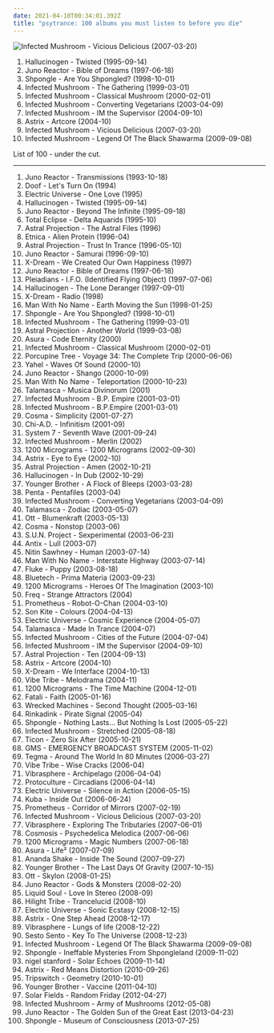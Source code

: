 ```yaml
---
date: 2021-04-10T00:34:01.392Z
title: "psytrance: 100 albums you must listen to before you die"
---
```

![Infected Mushroom - Vicious Delicious (2007-03-20)](http://coverartarchive.org/release/ded7ac3b-4a17-36a2-8fc5-4a878d229f35/1353184902-500.jpg "Infected Mushroom - Vicious Delicious (2007-03-20)")
<ol class="albums">
<li data-cover="http://coverartarchive.org/release/2e84f173-3c96-3fc0-8565-bfb85d8724a3/10752369965-500.jpg" data-tags="psytrance" role="button">Hallucinogen - Twisted (1995-09-14)</li>
<li data-cover="http://coverartarchive.org/release/59c9a570-4d4b-414e-90c1-f1f8c59fc21e/4225986565-500.jpg" data-tags="trance, psytrance, goa trance" role="button">Juno Reactor - Bible of Dreams (1997-06-18)</li>
<li data-cover="http://coverartarchive.org/release/5cfd4082-fb5e-4629-b734-4d2a7b62542c/2572934147-500.jpg" data-tags="psychedelic" role="button">Shpongle - Are You Shpongled? (1998-10-01)</li>
<li data-cover="http://coverartarchive.org/release/9e0c0528-df5e-3aac-97b1-0318a9fb23f2/3183924982-500.jpg" data-tags="psytrance, goa, electronic" role="button">Infected Mushroom - The Gathering (1999-03-01)</li>
<li data-cover="http://coverartarchive.org/release/16c9e950-dadb-4d50-a1ad-54c630b243e3/7594550991-500.jpg" data-tags="psytrance" role="button">Infected Mushroom - Classical Mushroom (2000-02-01)</li>
<li data-cover="https://img.discogs.com/G_lQGAvP2uMhUYgKP2sny3aAodE=/fit-in/600x596/filters:strip_icc():format(jpeg):mode_rgb():quality(90)/discogs-images/R-1019236-1464300306-9378.jpeg.jpg" data-tags="electronic, psytrance" role="button">Infected Mushroom - Converting Vegetarians (2003-04-09)</li>
<li data-cover="http://coverartarchive.org/release/e5fe454e-6a3c-3b82-b3af-99f638fb4e3c/11150293974-500.jpg" data-tags="trance, psytrance, electronic" role="button">Infected Mushroom - IM the Supervisor (2004-09-10)</li>
<li data-cover="http://coverartarchive.org/release/5c054155-b21f-4831-9acd-dd40029b53d7/4702925224-500.jpg" data-tags="psytrance" role="button">Astrix - Artcore (2004-10)</li>
<li data-cover="http://coverartarchive.org/release/ded7ac3b-4a17-36a2-8fc5-4a878d229f35/1353184902-500.jpg" data-tags="psytrance, electronic" role="button">Infected Mushroom - Vicious Delicious (2007-03-20)</li>
<li data-cover="http://coverartarchive.org/release/7e734f4f-3215-3153-8fa7-376cf8a8172e/8562147990-500.jpg" data-tags="electronic, psytrance, psychedelic" role="button">Infected Mushroom - Legend Of The Black Shawarma (2009-09-08)</li>
</ol>
List of 100 - under the cut.
<!-- more -->

_________________

<ol class="albums">
<li data-cover="http://coverartarchive.org/release/9c3f584f-dd01-445c-9fac-bbaf7a5abbba/24562001336-500.jpg" data-tags="trance, goa trance" role="button">
Juno Reactor - Transmissions (1993-10-18)
</li>
<li data-cover="https://img.discogs.com/jZubdfZ3HKq3YgBl6bzLPhgmwbg=/fit-in/600x599/filters:strip_icc():format(jpeg):mode_rgb():quality(90)/discogs-images/R-57749-1156885151.jpeg.jpg" data-tags="goa" role="button">
Doof - Let's Turn On (1994)
</li>
<li data-cover="http://coverartarchive.org/release/47cfdc0a-4ca7-4551-9ec1-04af9ced5df8/18409677760-500.jpg" data-tags="psytrance" role="button">
Electric Universe - One Love (1995)
</li>
<li data-cover="http://coverartarchive.org/release/2e84f173-3c96-3fc0-8565-bfb85d8724a3/10752369965-500.jpg" data-tags="psytrance" role="button">
Hallucinogen - Twisted (1995-09-14)
</li>
<li data-cover="http://coverartarchive.org/release/9d869542-507d-3a9f-810e-2ff84af0891e/10744313145-500.jpg" data-tags="goa, psytrance, trance" role="button">
Juno Reactor - Beyond The Infinite (1995-09-18)
</li>
<li data-cover="http://coverartarchive.org/release/09605364-828b-4664-b142-c7aaf75aa82b/5512445694-500.jpg" data-tags="psytrance" role="button">
Total Eclipse - Delta Aquarids (1995-10)
</li>
<li data-cover="http://coverartarchive.org/release/cad07201-a676-35b5-b932-f7cba5b37f2c/9406374143-500.jpg" data-tags="goa" role="button">
Astral Projection - The Astral Files (1996)
</li>
<li data-cover="https://img.discogs.com/oGVMx4EOsAPTD9qTqABwK7Cf2JI=/fit-in/600x528/filters:strip_icc():format(jpeg):mode_rgb():quality(90)/discogs-images/R-71559-1106384654.jpg.jpg" data-tags="psytrance, goa" role="button">
Etnica - Alien Protein (1996-04)
</li>
<li data-cover="http://coverartarchive.org/release/724f81e5-6913-30d3-b979-0b9c87142d23/17511200093-500.jpg" data-tags="psytrance, goa" role="button">
Astral Projection - Trust In Trance (1996-05-10)
</li>
<li data-cover="http://coverartarchive.org/release/56eb8802-212e-4e9f-8420-6425a1288231/28425289758-500.jpg" data-tags="psytrance" role="button">
Juno Reactor - Samurai (1996-09-10)
</li>
<li data-cover="https://img.discogs.com/V2BepaU2FrxTsWJqgT-k5mJz06Q=/fit-in/600x600/filters:strip_icc():format(jpeg):mode_rgb():quality(90)/discogs-images/R-67757-1351163744-8943.jpeg.jpg" data-tags="psychedelic, psychedelic trance, psytrance" role="button">
X-Dream - We Created Our Own Happiness (1997)
</li>
<li data-cover="http://coverartarchive.org/release/59c9a570-4d4b-414e-90c1-f1f8c59fc21e/4225986565-500.jpg" data-tags="trance, psytrance, goa trance" role="button">
Juno Reactor - Bible of Dreams (1997-06-18)
</li>
<li data-cover="http://coverartarchive.org/release/5b2b08ad-acf9-4e59-8947-6cdfbc987296/7749414669-500.jpg" data-tags="goa, psytrance, goa trance, goa classic" role="button">
Pleiadians - I.F.O. (Identified Flying Object) (1997-07-06)
</li>
<li data-cover="http://coverartarchive.org/release/b38e3c1e-5f3d-48de-b998-1c2f3bde6ac7/10313867260-500.jpg" data-tags="psytrance, goa" role="button">
Hallucinogen - The Lone Deranger (1997-09-01)
</li>
<li data-cover="http://coverartarchive.org/release/230b0a29-1c53-3e85-bd07-b0a014b858c9/18421760662-500.jpg" data-tags="psytrance" role="button">
X-Dream - Radio (1998)
</li>
<li data-cover="https://img.discogs.com/FNOPwIwmILuJF9-HdSOKWjaV5HE=/fit-in/600x596/filters:strip_icc():format(jpeg):mode_rgb():quality(90)/discogs-images/R-86422-1202727245.jpeg.jpg" data-tags="goa, psytrance, miley cyrus, kim kardashian, pamela anderson, anna nicole smith, carmen electra, alex grey, ariana grande, iggy azalea, inna, favoritalbum, victoria silvstedt, faves in trance, jade laroche, jenny mccarthy, briana banks, aspen rose, ashley lane, anny aurora, noemie bilas" role="button">
Man With No Name - Earth Moving the Sun (1998-01-25)
</li>
<li data-cover="http://coverartarchive.org/release/5cfd4082-fb5e-4629-b734-4d2a7b62542c/2572934147-500.jpg" data-tags="psychedelic" role="button">
Shpongle - Are You Shpongled? (1998-10-01)
</li>
<li data-cover="http://coverartarchive.org/release/9e0c0528-df5e-3aac-97b1-0318a9fb23f2/3183924982-500.jpg" data-tags="psytrance, goa, electronic" role="button">
Infected Mushroom - The Gathering (1999-03-01)
</li>
<li data-cover="https://via.placeholder.com/450" data-tags="goa trance, goa, psytrance" role="button">
Astral Projection - Another World (1999-03-08)
</li>
<li data-cover="http://coverartarchive.org/release/931a2b12-037e-4dfc-8ced-017c4ec7837e/20650664259-500.jpg" data-tags="ambient, psychill" role="button">
Asura - Code Eternity (2000)
</li>
<li data-cover="http://coverartarchive.org/release/16c9e950-dadb-4d50-a1ad-54c630b243e3/7594550991-500.jpg" data-tags="psytrance" role="button">
Infected Mushroom - Classical Mushroom (2000-02-01)
</li>
<li data-cover="https://img.discogs.com/o-VuGtQLwGU1wSkBcNilwsdTz5w=/fit-in/600x598/filters:strip_icc():format(jpeg):mode_rgb():quality(90)/discogs-images/R-6834426-1427614329-9558.jpeg.jpg" data-tags="progressive rock" role="button">
Porcupine Tree - Voyage 34: The Complete Trip (2000-06-06)
</li>
<li data-cover="http://coverartarchive.org/release/cf40b167-5991-4a1d-8dc9-ad7a28dff10d/1242609371-500.jpg" data-tags="psytrance" role="button">
Yahel - Waves Of Sound (2000-10)
</li>
<li data-cover="http://coverartarchive.org/release/238adee4-f390-32ec-922c-5a46caee589b/5378433829-500.jpg" data-tags="trance, psytrance, electronic" role="button">
Juno Reactor - Shango (2000-10-09)
</li>
<li data-cover="http://coverartarchive.org/release/44b52887-ce26-430f-8413-ebf25da385b2/16662731622-500.jpg" data-tags="psytrance, goa" role="button">
Man With No Name - Teleportation (2000-10-23)
</li>
<li data-cover="http://coverartarchive.org/release/78ab4558-614d-4ad3-9b4d-7ff369497f57/1467900993-500.jpg" data-tags="psychedelic, psytrance, trance" role="button">
Talamasca - Musica Divinorum (2001)
</li>
<li data-cover="http://coverartarchive.org/release/fb27e386-d568-4d46-a38b-ffa3ddac13c1/8890719356-500.jpg" data-tags="psytrance" role="button">
Infected Mushroom - B.P. Empire (2001-03-01)
</li>
<li data-cover="http://coverartarchive.org/release/1d71b97e-c836-3610-be49-867910cc880e/10665722192-500.jpg" data-tags="electronic" role="button">
Infected Mushroom - B.P.Empire (2001-03-01)
</li>
<li data-cover="http://coverartarchive.org/release/090f7e87-5a12-4bb7-8a8e-9eb7a49a8671/10527125003-500.jpg" data-tags="psytrance" role="button">
Cosma - Simplicity (2001-07-27)
</li>
<li data-cover="http://coverartarchive.org/release/52b6f95a-5442-48f8-bebc-21003640aa5a/3063735786-500.jpg" data-tags="goa, psytrance" role="button">
Chi-A.D. - Infinitism (2001-09)
</li>
<li data-cover="https://img.discogs.com/bfCzAZbrtaUz-xHvD3LVE2q_q4U=/fit-in/600x600/filters:strip_icc():format(jpeg):mode_rgb():quality(90)/discogs-images/R-35896-1278899059.jpeg.jpg" data-tags="trance, electronic, ambient" role="button">
System 7 - Seventh Wave (2001-09-24)
</li>
<li data-cover="http://coverartarchive.org/release/b556f511-1a7d-4c7c-a14d-13fda250dfcf/3420882655-500.jpg" data-tags="electronic" role="button">
Infected Mushroom - Merlin (2002)
</li>
<li data-cover="http://coverartarchive.org/release/a52771a9-ddca-4416-94c7-009aa8900b94/5225138071-500.jpg" data-tags="psychedelic trance" role="button">
1200 Micrograms - 1200 Micrograms (2002-09-30)
</li>
<li data-cover="https://img.discogs.com/AZgL_7XxWzLrtnvrIpxoQFn4-Qo=/fit-in/595x600/filters:strip_icc():format(jpeg):mode_rgb():quality(90)/discogs-images/R-66007-1425201434-7457.jpeg.jpg" data-tags="psytrance" role="button">
Astrix - Eye to Eye (2002-10)
</li>
<li data-cover="https://img.discogs.com/QyhC4kaEv0y_9S2lxW-z82QL0HM=/fit-in/600x530/filters:strip_icc():format(jpeg):mode_rgb():quality(90)/discogs-images/R-60168-1113697176.jpg.jpg" data-tags="psytrance" role="button">
Astral Projection - Amen (2002-10-21)
</li>
<li data-cover="http://coverartarchive.org/release/401f1131-8509-4c25-bbfe-a7cff4b0705e/10313386444-500.jpg" data-tags="psydub, dub" role="button">
Hallucinogen - In Dub (2002-10-29)
</li>
<li data-cover="http://coverartarchive.org/release/7b934e84-7898-4250-9ee2-c9bed1b4d2a5/11194847884-500.jpg" data-tags="psytrance, psychill, electronic, ambient" role="button">
Younger Brother - A Flock of Bleeps (2003-03-28)
</li>
<li data-cover="http://coverartarchive.org/release/f208c810-60a4-42cb-a005-6d5f74f11baf/21920865717-500.jpg" data-tags="psytrance" role="button">
Penta - Pentafiles (2003-04)
</li>
<li data-cover="https://img.discogs.com/G_lQGAvP2uMhUYgKP2sny3aAodE=/fit-in/600x596/filters:strip_icc():format(jpeg):mode_rgb():quality(90)/discogs-images/R-1019236-1464300306-9378.jpeg.jpg" data-tags="electronic, psytrance" role="button">
Infected Mushroom - Converting Vegetarians (2003-04-09)
</li>
<li data-cover="http://coverartarchive.org/release/a39f9236-08d4-40ea-bbdc-b947b9fa531d/1467910693-500.jpg" data-tags="psytrance" role="button">
Talamasca - Zodiac (2003-05-07)
</li>
<li data-cover="http://coverartarchive.org/release/99e39642-cae5-4061-9800-751108bc650b/6477557415-500.jpg" data-tags="dub, ambient" role="button">
Ott - Blumenkraft (2003-05-13)
</li>
<li data-cover="http://coverartarchive.org/release/47015de4-4f7f-4148-bd2a-df3709e2e2ee/19415084984-500.jpg" data-tags="psytrance, goa" role="button">
Cosma - Nonstop (2003-06)
</li>
<li data-cover="https://img.discogs.com/JbewW2kimeysuWOjUTyO_RV0mCg=/fit-in/559x500/filters:strip_icc():format(jpeg):mode_rgb():quality(90)/discogs-images/R-143222-1119822547.jpg.jpg" data-tags="psytrance" role="button">
S.U.N. Project - Sexperimental (2003-06-23)
</li>
<li data-cover="http://coverartarchive.org/release/c9f51bb0-35d5-4083-9e8c-9693d3a767d6/3177530186-500.jpg" data-tags="progressive trance, psytrance" role="button">
Antix - Lull (2003-07)
</li>
<li data-cover="http://coverartarchive.org/release/bead97cb-137a-47cb-bcb5-09f5fe28b841/8126285718-500.jpg" data-tags="chillout" role="button">
Nitin Sawhney - Human (2003-07-14)
</li>
<li data-cover="http://coverartarchive.org/release/54cd8ac4-5e7b-4a13-97e0-958c64ec4a5f/4389842044-500.jpg" data-tags="psytrance" role="button">
Man With No Name - Interstate Highway (2003-07-14)
</li>
<li data-cover="http://coverartarchive.org/release/a80b68e3-227b-4536-9b25-9c0aa51c1359/6493811465-500.jpg" data-tags="electronic" role="button">
Fluke - Puppy (2003-08-18)
</li>
<li data-cover="http://coverartarchive.org/release/961a2b5d-64a9-43d8-83ea-da28a93c039a/999164021-500.jpg" data-tags="ambient, chillout, psybient" role="button">
Bluetech - Prima Materia (2003-09-23)
</li>
<li data-cover="http://coverartarchive.org/release/60a13ddd-9ea6-4426-b927-cb0e940450d7/5225689875-500.jpg" data-tags="goa" role="button">
1200 Micrograms - Heroes Of The Imagination (2003-10)
</li>
<li data-cover="http://coverartarchive.org/release/8d97ccb3-6c8a-4bd6-a57d-d4cd9f4ef308/7749377592-500.jpg" data-tags="psychedelic, progressive trance, psytrance" role="button">
Freq - Strange Attractors (2004)
</li>
<li data-cover="http://coverartarchive.org/release/18e8a508-9a6b-4bee-a2f3-1945a42e1179/10313172783-500.jpg" data-tags="psytrance" role="button">
Prometheus - Robot-O-Chan (2004-03-10)
</li>
<li data-cover="http://coverartarchive.org/release/2cfab282-600a-48a9-b947-b72a82f6b710/8843906324-500.jpg" data-tags="psytrance" role="button">
Son Kite - Colours (2004-04-13)
</li>
<li data-cover="http://coverartarchive.org/release/831a4414-3c51-4cb0-86b3-562370f6518d/18403022867-500.jpg" data-tags="psytrance" role="button">
Electric Universe - Cosmic Experience (2004-05-07)
</li>
<li data-cover="http://coverartarchive.org/release/bfc2d4f1-9464-494b-8a3e-34fc74937674/1462972710-500.jpg" data-tags="psytrance" role="button">
Talamasca - Made In Trance (2004-07)
</li>
<li data-cover="http://coverartarchive.org/release/9111bc76-628a-43fd-a109-a337ce27ed5b/6006993529-500.jpg" data-tags="electronic" role="button">
Infected Mushroom - Cities of the Future (2004-07-04)
</li>
<li data-cover="http://coverartarchive.org/release/e5fe454e-6a3c-3b82-b3af-99f638fb4e3c/11150293974-500.jpg" data-tags="trance, psytrance, electronic" role="button">
Infected Mushroom - IM the Supervisor (2004-09-10)
</li>
<li data-cover="http://coverartarchive.org/release/800068ff-75a1-3fdc-963a-62d388f26bbf/21220422801-500.jpg" data-tags="trance, goa" role="button">
Astral Projection - Ten (2004-09-13)
</li>
<li data-cover="http://coverartarchive.org/release/5c054155-b21f-4831-9acd-dd40029b53d7/4702925224-500.jpg" data-tags="psytrance" role="button">
Astrix - Artcore (2004-10)
</li>
<li data-cover="https://img.discogs.com/GKFBGEhNl_l58ijth25SqNQWp2o=/fit-in/512x512/filters:strip_icc():format(jpeg):mode_rgb():quality(90)/discogs-images/R-351002-1147017236.jpeg.jpg" data-tags="psychedelic trance, psytrance" role="button">
X-Dream - We Interface (2004-10-13)
</li>
<li data-cover="http://coverartarchive.org/release/0ba54bf7-4890-452e-ae0f-290d2f4cd39e/2392119510-500.jpg" data-tags="psytrance" role="button">
Vibe Tribe - Melodrama (2004-11)
</li>
<li data-cover="http://coverartarchive.org/release/3ea37f9b-0bf9-48ee-ac94-99a978063130/5225754560-500.jpg" data-tags="psychedelic trance, psytrance, psy trance" role="button">
1200 Micrograms - The Time Machine (2004-12-01)
</li>
<li data-cover="https://img.discogs.com/asva7VJ138kLrHMWw-KW7gCQJag=/fit-in/512x512/filters:strip_icc():format(jpeg):mode_rgb():quality(90)/discogs-images/R-391825-1107213628.jpg.jpg" data-tags="psytrance" role="button">
Fatali - Faith (2005-01-16)
</li>
<li data-cover="https://img.discogs.com/096GTWW9OnxQnwwQPAWus9S-brU=/fit-in/400x350/filters:strip_icc():format(jpeg):mode_rgb():quality(90)/discogs-images/R-428065-1112369689.jpg.jpg" data-tags="psytrance" role="button">
Wrecked Machines - Second Thought (2005-03-16)
</li>
<li data-cover="https://img.discogs.com/n78aruqghHzFQNvqguOS4bQzZ3g=/fit-in/498x500/filters:strip_icc():format(jpeg):mode_rgb():quality(90)/discogs-images/R-448353-1126258120.jpeg.jpg" data-tags="psytrance" role="button">
Rinkadink - Pirate Signal (2005-04)
</li>
<li data-cover="http://coverartarchive.org/release/1f333f1e-e33d-4271-bb7a-9f0dcf7c4988/3697544961-500.jpg" data-tags="psychedelic" role="button">
Shpongle - Nothing Lasts... But Nothing Is Lost (2005-05-22)
</li>
<li data-cover="http://coverartarchive.org/release/54032dc4-f2e3-4af1-989b-277bdba77c75/12985112771-500.jpg" data-tags="electronic, psytrance" role="button">
Infected Mushroom - Stretched (2005-08-18)
</li>
<li data-cover="http://coverartarchive.org/release/7fc778f1-b307-48cf-bd1b-65a07a4086b6/3178738142-500.jpg" data-tags="psytrance" role="button">
Ticon - Zero Six After (2005-10-21)
</li>
<li data-cover="http://coverartarchive.org/release/05998956-a7bf-475c-8c1a-20bfa987366e/8312618887-500.jpg" data-tags="trance, electronic, psytrance" role="button">
GMS - EMERGENCY BROADCAST SYSTEM (2005-11-02)
</li>
<li data-cover="https://img.discogs.com/w_5ut7SoHHKRr4QUicKi8Wahj9w=/fit-in/600x594/filters:strip_icc():format(jpeg):mode_rgb():quality(90)/discogs-images/R-653829-1486872637-9616.jpeg.jpg" data-tags="psytrance" role="button">
Tegma - Around The World In 80 Minutes (2006-03-27)
</li>
<li data-cover="http://coverartarchive.org/release/4dac64cb-04b8-49d7-809d-485bffe52aa8/12494210599-500.jpg" data-tags="psytrance" role="button">
Vibe Tribe - Wise Cracks (2006-04)
</li>
<li data-cover="http://coverartarchive.org/release/1d33a971-8f34-4498-953b-26ae85c4cdd6/10894951825-500.jpg" data-tags="psytrance" role="button">
Vibrasphere - Archipelago (2006-04-04)
</li>
<li data-cover="https://img.discogs.com/8aUSkmqWfyN9ijt4HnhArWqrbAA=/fit-in/600x600/filters:strip_icc():format(jpeg):mode_rgb():quality(90)/discogs-images/R-662226-1154876528.jpeg.jpg" data-tags="progressive trance, psychedelic trance, psytrance" role="button">
Protoculture - Circadians (2006-04-14)
</li>
<li data-cover="https://img.discogs.com/IqUq410Kkq5-tUlAvDZjoTRi4Hs=/fit-in/512x512/filters:strip_icc():format(jpeg):mode_rgb():quality(90)/discogs-images/R-694848-1148642823.jpeg.jpg" data-tags="psytrance" role="button">
Electric Universe - Silence in Action (2006-05-15)
</li>
<li data-cover="http://coverartarchive.org/release/552aedd6-05e7-46a4-bdac-ebf06be94d06/2698016881-500.jpg" data-tags="chillout, downtempo, ambient, psychill" role="button">
Kuba - Inside Out (2006-06-24)
</li>
<li data-cover="https://via.placeholder.com/450" data-tags="new age, psytrance, milla jovovich, kim kardashian, jenna jameson, sharon stone, sarenna lee, sabrina sabrok, minka, nina agdal, wendy whoppers, claire castel, ava addams, aletta ocean, tabatha cash, julia channel, louise jenson" role="button">
Prometheus - Corridor of Mirrors (2007-02-19)
</li>
<li data-cover="http://coverartarchive.org/release/ded7ac3b-4a17-36a2-8fc5-4a878d229f35/1353184902-500.jpg" data-tags="psytrance, electronic" role="button">
Infected Mushroom - Vicious Delicious (2007-03-20)
</li>
<li data-cover="http://coverartarchive.org/release/f87f3b49-d278-45f6-866a-7135dd474889/3076669072-500.jpg" data-tags="psytrance, progressive trance" role="button">
Vibrasphere - Exploring The Tributaries (2007-06-01)
</li>
<li data-cover="https://img.discogs.com/VOZ6zxa4lh-uFiGh8uXe7PbII-U=/fit-in/450x450/filters:strip_icc():format(jpeg):mode_rgb():quality(90)/discogs-images/R-1256040-1243268798.jpeg.jpg" data-tags="trance, electronica, goa, psytrance, kim kardashian, pamela anderson, anna nicole smith, carmen electra, victoria silvstedt, jade laroche, jenny mccarthy" role="button">
Cosmosis - Psychedelica Melodica (2007-06-06)
</li>
<li data-cover="https://via.placeholder.com/450" data-tags="psytrance" role="button">
1200 Micrograms - Magic Numbers (2007-06-18)
</li>
<li data-cover="http://coverartarchive.org/release/27d0e3c6-fa11-4a87-afad-980ec639c515/4028427397-500.jpg" data-tags="ambient, psychill" role="button">
Asura - Life² (2007-07-09)
</li>
<li data-cover="http://coverartarchive.org/release/2a6f86f2-65cf-4850-9dfe-fe493e63cc12/12494213750-500.jpg" data-tags="trance, electronic, psytrance, full-on" role="button">
Ananda Shake - Inside The Sound (2007-09-27)
</li>
<li data-cover="http://coverartarchive.org/release/913fd1ba-4f98-47b9-8e58-a495066f94c2/10298509218-500.jpg" data-tags="psychedelic, chillout" role="button">
Younger Brother - The Last Days Of Gravity (2007-10-15)
</li>
<li data-cover="http://coverartarchive.org/release/b7bfc318-2b99-40f0-9052-58fc57c2417e/10298830949-500.jpg" data-tags="dub" role="button">
Ott - Skylon (2008-01-25)
</li>
<li data-cover="http://coverartarchive.org/release/a404d2d9-fe3e-41c7-8488-28fe6159871c/8558459453-500.jpg" data-tags="trance, psychedelic, goa" role="button">
Juno Reactor - Gods & Monsters (2008-02-20)
</li>
<li data-cover="https://img.discogs.com/KQXu3iAWgTzxqH6FGbNb99BiVNw=/fit-in/600x538/filters:strip_icc():format(jpeg):mode_rgb():quality(90)/discogs-images/R-1474903-1222446900.jpeg.jpg" data-tags="trance, progressive, psytrance" role="button">
Liquid Soul - Love In Stereo (2008-09)
</li>
<li data-cover="http://coverartarchive.org/release/6184e68d-0887-475c-8ad0-9e161e3aee78/1762259519-500.jpg" data-tags="psytrance, natural trance, collective sonance, acoustic trance, hilight tribe, free palestine, trancelucid" role="button">
Hilight Tribe - Trancelucid (2008-10)
</li>
<li data-cover="https://img.discogs.com/a4ZeztJizDv4jZA1U08Hd6z1-jw=/fit-in/600x586/filters:strip_icc():format(jpeg):mode_rgb():quality(90)/discogs-images/R-1573457-1536839814-1308.jpeg.jpg" data-tags="psytrance" role="button">
Electric Universe - Sonic Ecstasy (2008-12-15)
</li>
<li data-cover="http://coverartarchive.org/release/e71e2e3e-64a5-4492-bb6d-acaa4c5ceae1/4377083608-500.jpg" data-tags="psytrance" role="button">
Astrix - One Step Ahead (2008-12-17)
</li>
<li data-cover="http://coverartarchive.org/release/852303fd-7651-451c-96f8-5193122b8490/10899999862-500.jpg" data-tags="chillout, psychedelic, psychill" role="button">
Vibrasphere - Lungs of life (2008-12-22)
</li>
<li data-cover="http://coverartarchive.org/release/a443b45f-f7c9-4812-9287-926b8397cc09/3048051708-500.jpg" data-tags="psytrance" role="button">
Sesto Sento - Key To The Universe (2008-12-23)
</li>
<li data-cover="http://coverartarchive.org/release/7e734f4f-3215-3153-8fa7-376cf8a8172e/8562147990-500.jpg" data-tags="electronic, psytrance, psychedelic" role="button">
Infected Mushroom - Legend Of The Black Shawarma (2009-09-08)
</li>
<li data-cover="http://coverartarchive.org/release/a4eb1981-c7e0-4d14-8df8-94e3839e99e7/7590090650-500.jpg" data-tags="ambient, psychedelic" role="button">
Shpongle - Ineffable Mysteries From Shpongleland (2009-11-02)
</li>
<li data-cover="http://coverartarchive.org/release/a4709966-f695-4347-bd15-da2271295c67/12901779953-500.jpg" data-tags="electronic" role="button">
nigel stanford - Solar Echoes (2009-11-14)
</li>
<li data-cover="http://coverartarchive.org/release/08c1d600-38a5-4182-9047-028d7e4afd7d/9168788552-500.jpg" data-tags="psytrance" role="button">
Astrix - Red Means Distortion (2010-09-26)
</li>
<li data-cover="https://img.discogs.com/BctcH_LLJeQl8tDokF4XkPf1taQ=/fit-in/600x545/filters:strip_icc():format(jpeg):mode_rgb():quality(90)/discogs-images/R-2474220-1534966169-9301.jpeg.jpg" data-tags="chillout, ambient" role="button">
Tripswitch - Geometry (2010-10-01)
</li>
<li data-cover="https://img.discogs.com/hexltCz9MB6mgA_9NK30G6YvZ5k=/fit-in/300x300/filters:strip_icc():format(jpeg):mode_rgb():quality(90)/discogs-images/R-2823730-1302659352.jpeg.jpg" data-tags="progressive rock, psychedelic rock" role="button">
Younger Brother - Vaccine (2011-04-10)
</li>
<li data-cover="http://coverartarchive.org/release/c91bb2c6-7bbc-4348-9d28-c7c669f497e2/1840192949-500.jpg" data-tags="electronic, chillout, ambient, psy trance" role="button">
Solar Fields - Random Friday (2012-04-27)
</li>
<li data-cover="http://coverartarchive.org/release/24187665-87de-40eb-82db-ad38b6ca1566/1078624918-500.jpg" data-tags="electronic, dubstep, electro" role="button">
Infected Mushroom - Army of Mushrooms (2012-05-08)
</li>
<li data-cover="http://coverartarchive.org/release/c5698ae7-f643-435a-b4a8-08a8f31a8bf3/8558532029-500.jpg" data-tags="psytrance, tribal" role="button">
Juno Reactor - The Golden Sun of the Great East (2013-04-23)
</li>
<li data-cover="http://coverartarchive.org/release/b316d6fb-1484-48f1-b73d-29a55976a537/4726181605-500.jpg" data-tags="psychedelic" role="button">
Shpongle - Museum of Consciousness (2013-07-25)
</li>
</ol>